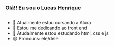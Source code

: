 ### Olá!! Eu sou o Lucas Henrique 
##

- 🔭 Atualmente estou cursando a Alura
- 👀 Estou me dedicando ao front end
- 🌱 Atudalmente estou estudando html, css e js
- 😄 Pronouns: ele/dele
